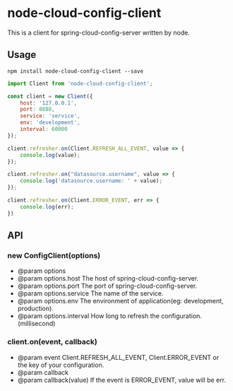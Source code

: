 # node-cloud-config-client

This is a client for spring-cloud-config-server written by node.

## Usage
```
npm install node-cloud-config-client --save
```

```javascript
import Client from 'node-cloud-config-client';

const client = new Client({
    host: '127.0.0.1',
    port: 8888,
    service: 'service',
    env: 'development',
    interval: 60000
});

client.refresher.on(Client.REFRESH_ALL_EVENT, value => {
    console.log(value);
});

client.refresher.on("datasource.username", value => {
    console.log('datasource.username: ' + value);
});

client.refresher.on(Client.ERROR_EVENT, err => {
    console.log(err);
})
```

## API

### new ConfigClient(options)

* @param options
* @param options.host The host of spring-cloud-config-server.
* @param options.port The port of spring-cloud-config-server.
* @param options.service The name of the service.
* @param options.env The environment of application(eg: development, production).
* @param options.interval How long to refresh the configuration. (millisecond)

### client.on(event, callback)

* @param event Client.REFRESH_ALL_EVENT, Client.ERROR_EVENT or the key of your configuration.
* @param callback
* @param callback(value) If the event is ERROR_EVENT, value will be err.